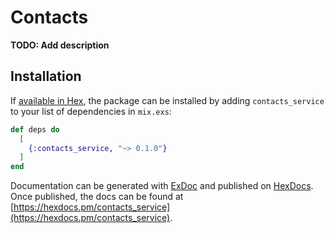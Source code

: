 # Contacts

**TODO: Add description**

## Installation

If [available in Hex](https://hex.pm/docs/publish), the package can be installed
by adding `contacts_service` to your list of dependencies in `mix.exs`:

```elixir
def deps do
  [
    {:contacts_service, "~> 0.1.0"}
  ]
end
```

Documentation can be generated with [ExDoc](https://github.com/elixir-lang/ex_doc)
and published on [HexDocs](https://hexdocs.pm). Once published, the docs can
be found at [https://hexdocs.pm/contacts_service](https://hexdocs.pm/contacts_service).


